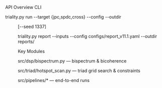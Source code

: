 API Overview
CLI

triality.py run --target {jpc,spdc,cross} --config <yaml> --outdir <dir> [--seed 1337]

triality.py report --inputs <dir1> <dir2> --config configs/report_v11.1.yaml --outdir reports/

Key Modules

src/dsp/bispectrum.py — bispectrum & bicoherence

src/triad/hotspot_scan.py — triad grid search & constraints

src/pipelines/* — end-to-end runs